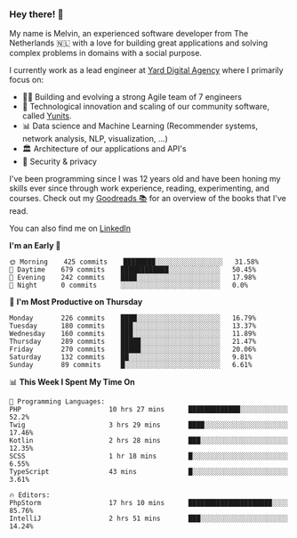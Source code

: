 ### Hey there! 👋

My name is Melvin, an experienced software developer from The Netherlands 🇳🇱 with a love for building great applications and solving complex problems in domains with a social purpose. 

I currently work as a lead engineer at [Yard Digital Agency](https://github.com/yardinternet) where I primarily focus on:

* 👏🏼 Building and evolving a strong Agile team of 7 engineers
* 🚀 Technological innovation and scaling of our community software, called [Yunits](https://www.yunits.com/).
* 📊 Data science and Machine Learning (Recommender systems, network analysis, NLP, visualization, ...)
* 🏛 Architecture of our applications and API's
* 🔐 Security & privacy

I've been programming since I was 12 years old and have been honing my skills ever since through work experience, reading, experimenting, and courses.
Check out my [Goodreads 📚](https://goodreads.com/melvinkoopmans) for an overview of the books that I've read. 

You can also find me on [LinkedIn](https://www.linkedin.com/in/melvinkoopmans)

<!--START_SECTION:waka-->
**I'm an Early 🐤** 

```text
🌞 Morning    425 commits    ████████░░░░░░░░░░░░░░░░░   31.58% 
🌆 Daytime    679 commits    ████████████░░░░░░░░░░░░░   50.45% 
🌃 Evening    242 commits    ████░░░░░░░░░░░░░░░░░░░░░   17.98% 
🌙 Night      0 commits      ░░░░░░░░░░░░░░░░░░░░░░░░░   0.0%

```
📅 **I'm Most Productive on Thursday** 

```text
Monday       226 commits    ████░░░░░░░░░░░░░░░░░░░░░   16.79% 
Tuesday      180 commits    ███░░░░░░░░░░░░░░░░░░░░░░   13.37% 
Wednesday    160 commits    ███░░░░░░░░░░░░░░░░░░░░░░   11.89% 
Thursday     289 commits    █████░░░░░░░░░░░░░░░░░░░░   21.47% 
Friday       270 commits    █████░░░░░░░░░░░░░░░░░░░░   20.06% 
Saturday     132 commits    ██░░░░░░░░░░░░░░░░░░░░░░░   9.81% 
Sunday       89 commits     █░░░░░░░░░░░░░░░░░░░░░░░░   6.61%

```


📊 **This Week I Spent My Time On** 

```text
💬 Programming Languages: 
PHP                      10 hrs 27 mins      █████████████░░░░░░░░░░░░   52.2% 
Twig                     3 hrs 29 mins       ████░░░░░░░░░░░░░░░░░░░░░   17.46% 
Kotlin                   2 hrs 28 mins       ███░░░░░░░░░░░░░░░░░░░░░░   12.35% 
SCSS                     1 hr 18 mins        █░░░░░░░░░░░░░░░░░░░░░░░░   6.55% 
TypeScript               43 mins             █░░░░░░░░░░░░░░░░░░░░░░░░   3.61%

🔥 Editors: 
PhpStorm                 17 hrs 10 mins      █████████████████████░░░░   85.76% 
IntelliJ                 2 hrs 51 mins       ███░░░░░░░░░░░░░░░░░░░░░░   14.24%

```


<!--END_SECTION:waka-->

